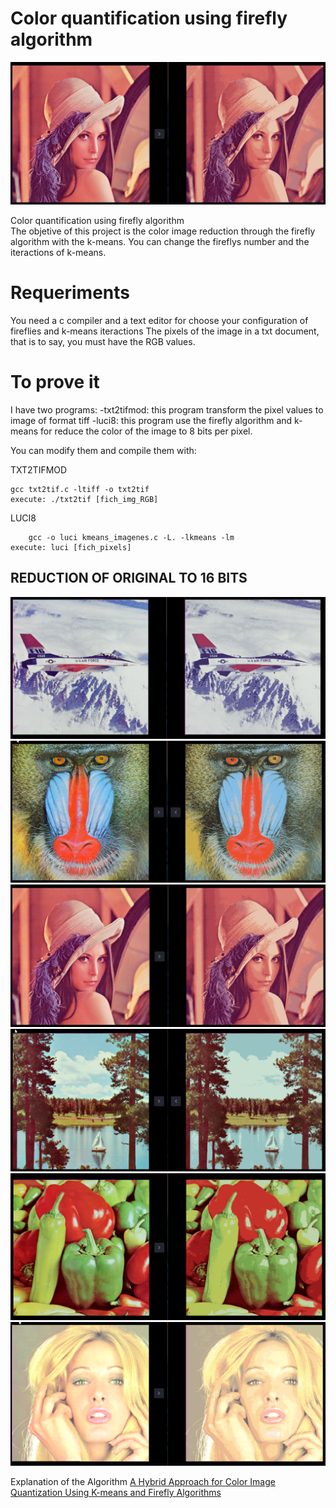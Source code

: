 # Color quantification using firefly algorithm
![alt tag](https://github.com/ivancarras/color-quantification-firefly-algorithm/blob/master/lenna_reduction.PNG)

Color quantification using firefly algorithm  
The objetive of this project is the color image reduction through the firefly algorithm with the k-means. 
You can change the fireflys number and the iteractions of k-means.

# Requeriments
You need a c compiler and a text editor for choose your configuration of fireflies and k-means iteractions
The pixels of the image in a txt document, that is to say, you must have the RGB values.

# To prove it
I have two programs:
-txt2tifmod: this program transform the pixel values to image of format tiff
-luci8: this program use the firefly algorithm and k-means for reduce the color of the image to 8 bits per pixel.

You can modify them and compile them with:

  TXT2TIFMOD
  
  	gcc txt2tif.c -ltiff -o txt2tif
	execute: ./txt2tif [fich_img_RGB] 
  LUCI8
  
    	gcc -o luci kmeans_imagenes.c -L. -lkmeans -lm
	execute: luci [fich_pixels]
## REDUCTION OF ORIGINAL TO 16 BITS
![alt tag](https://github.com/ivancarras/color-quantification-firefly-algorithm/blob/master/plane_reduction.PNG)
![alt tag](https://github.com/ivancarras/color-quantification-firefly-algorithm/blob/master/monkey_reduction.PNG)
![alt tag](https://github.com/ivancarras/color-quantification-firefly-algorithm/blob/master/lenna_reduction.PNG)
![alt tag](https://github.com/ivancarras/color-quantification-firefly-algorithm/blob/master/lake_reduction.PNG)
![alt tag](https://github.com/ivancarras/color-quantification-firefly-algorithm/blob/master/Peppers_reduction.PNG)
![alt tag](https://github.com/ivancarras/color-quantification-firefly-algorithm/blob/master/blonde_girl_reduction.PNG)

Explanation of the Algorithm
[A Hybrid Approach for Color Image Quantization Using K-means and Firefly Algorithms ](https://www.academia.edu/4877188/A_Hybrid_Approach_for_Color_Image_Quantization_Using_K_Means_and_Firefly_Algorithms)
